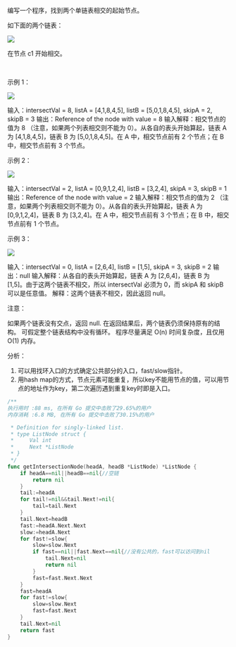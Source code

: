 

编写一个程序，找到两个单链表相交的起始节点。

如下面的两个链表：


![](https://assets.leetcode-cn.com/aliyun-lc-upload/uploads/2018/12/14/160_statement.png)

在节点 c1 开始相交。

 

示例 1：

![](https://assets.leetcode-cn.com/aliyun-lc-upload/uploads/2018/12/14/160_example_1.png)


输入：intersectVal = 8, listA = [4,1,8,4,5], listB = [5,0,1,8,4,5], skipA = 2, skipB = 3
输出：Reference of the node with value = 8
输入解释：相交节点的值为 8 （注意，如果两个列表相交则不能为 0）。从各自的表头开始算起，链表 A 为 [4,1,8,4,5]，链表 B 为 [5,0,1,8,4,5]。在 A 中，相交节点前有 2 个节点；在 B 中，相交节点前有 3 个节点。
 

示例 2：


![](https://assets.leetcode-cn.com/aliyun-lc-upload/uploads/2018/12/14/160_example_2.png)

输入：intersectVal = 2, listA = [0,9,1,2,4], listB = [3,2,4], skipA = 3, skipB = 1
输出：Reference of the node with value = 2
输入解释：相交节点的值为 2 （注意，如果两个列表相交则不能为 0）。从各自的表头开始算起，链表 A 为 [0,9,1,2,4]，链表 B 为 [3,2,4]。在 A 中，相交节点前有 3 个节点；在 B 中，相交节点前有 1 个节点。
 

示例 3：

![](https://assets.leetcode-cn.com/aliyun-lc-upload/uploads/2018/12/14/160_example_3.png)



输入：intersectVal = 0, listA = [2,6,4], listB = [1,5], skipA = 3, skipB = 2
输出：null
输入解释：从各自的表头开始算起，链表 A 为 [2,6,4]，链表 B 为 [1,5]。由于这两个链表不相交，所以 intersectVal 必须为 0，而 skipA 和 skipB 可以是任意值。
解释：这两个链表不相交，因此返回 null。
 

注意：

如果两个链表没有交点，返回 null.
在返回结果后，两个链表仍须保持原有的结构。
可假定整个链表结构中没有循环。
程序尽量满足 O(n) 时间复杂度，且仅用 O(1) 内存。



分析：
1. 可以用找环入口的方式确定公共部分的入口，fast/slow指针。
2. 用hash map的方式，节点元素可能重复，所以key不能用节点的值，可以用节点的地址作为key，第二次遍历遇到重复key时即是入口。
```go
/**
执行用时 :88 ms, 在所有 Go 提交中击败了29.65%的用户
内存消耗 :6.8 MB, 在所有 Go 提交中击败了30.15%的用户

 * Definition for singly-linked list.
 * type ListNode struct {
 *     Val int
 *     Next *ListNode
 * }
 */
func getIntersectionNode(headA, headB *ListNode) *ListNode {
    if headA==nil||headB==nil{//空链
        return nil
    }
    tail:=headA
    for tail!=nil&&tail.Next!=nil{
        tail=tail.Next
    }
    tail.Next=headB
    fast:=headA.Next.Next
    slow:=headA.Next
    for fast!=slow{
        slow=slow.Next
        if fast==nil||fast.Next==nil{//没有公共的，fast可以访问到nil
            tail.Next=nil
            return nil
        }
        fast=fast.Next.Next
    }
    fast=headA
    for fast!=slow{
        slow=slow.Next
        fast=fast.Next
    }
    tail.Next=nil
    return fast
}
```
